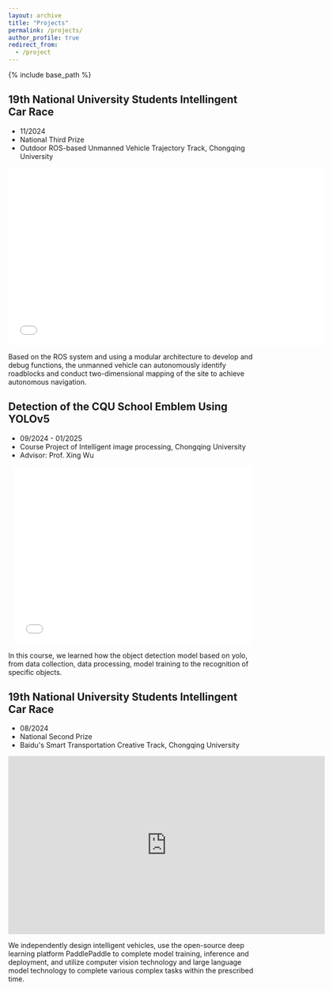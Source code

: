 ```yaml
---
layout: archive
title: "Projects"
permalink: /projects/
author_profile: true
redirect_from:
  - /project
---
```


{% include base_path %}
## 19th National University Students Intellingent Car Race

- 11/2024
- National Third Prize
- Outdoor ROS-based Unmanned Vehicle Trajectory Track, Chongqing University

<p align="center">
<iframe width="640" height="360" src="../files/24_roscar.mp4" title="24_roscar" frameborder="0" allow="accelerometer; autoplay; clipboard-write; encrypted-media; gyroscope; picture-in-picture" allowfullscreen> </iframe>
</p>

Based on the ROS system and using a modular architecture to develop and debug functions, the unmanned vehicle can autonomously identify roadblocks and conduct two-dimensional mapping of the site to achieve autonomous navigation.

## Detection of the CQU School Emblem Using YOLOv5

- 09/2024 - 01/2025
- Course Project of Intelligent image processing, Chongqing University
- Advisor: Prof. Xing Wu

<p align="center">
<iframe width="480" height="360" src="../files/24_cqu_detection.mp4" title="24_cqu_detection" frameborder="0" allow="accelerometer; autoplay; clipboard-write; encrypted-media; gyroscope; picture-in-picture" allowfullscreen> </iframe>
</p>

In this course, we learned how the object detection model based on yolo, from data collection, data processing, model training to the recognition of specific objects.

## 19th National University Students Intellingent Car Race

- 08/2024
- National Second Prize
- Baidu's Smart Transportation Creative Track, Chongqing University

<p align="center">
<iframe width="640" height="360" src="https://player.bilibili.com/player.html?bvid=BV1TQKfz5E4F&page=1" title="bilibili video player" frameborder="0" allow="accelerometer; autoplay; clipboard-write; encrypted-media; gyroscope; picture-in-picture" allowfullscreen> </iframe>
</p>

We independently design intelligent vehicles, use the open-source deep learning platform PaddlePaddle to complete model training, inference and deployment, and utilize computer vision technology and large language model technology to complete various complex tasks within the prescribed time.
